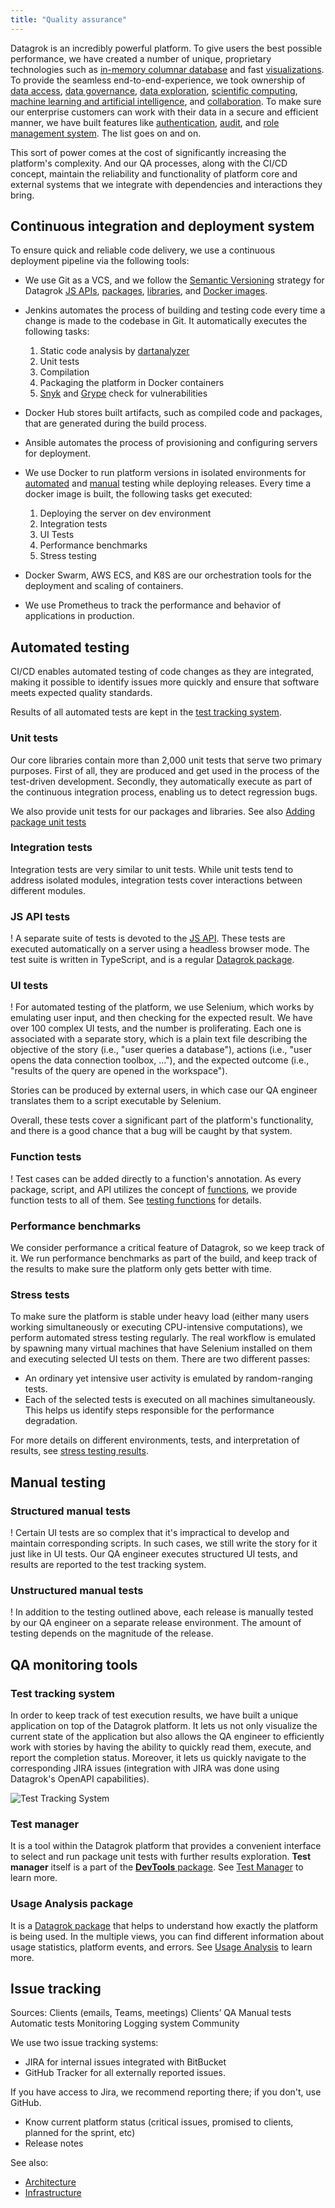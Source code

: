 ```yaml
---
title: "Quality assurance"
---
```


Datagrok is an incredibly powerful platform. To give users the best possible
performance, we have created a number of unique, proprietary technologies such
as [in-memory columnar database](architecture.md#data-engine) and fast
[visualizations](architecture.md#viewers). To provide the seamless
end-to-end-experience, we took ownership of [data access](../../home.md#access),
[data governance](../../home.md#access), [data exploration](../../home.md#explore),
[scientific computing](../../compute/scripting.md),
[machine learning and artificial intelligence](../../home.md#explore), and
[collaboration](../../home.md#share).
To make sure our enterprise customers can work with their data in a secure and
efficient manner, we have built features like
[authentication](../../govern/authentication.md),
[audit](../../govern/audit.md), and
[role management system](../../govern/authentication.md).
The list goes on and on.

This sort of power comes at the cost of significantly increasing the platform's complexity. And our QA processes, along with the CI/СD concept, maintain the reliability and functionality of platform core and external systems that we integrate with dependencies and interactions they bring.

## Continuous integration and deployment system

To ensure quick and reliable code delivery, we use a continuous deployment pipeline via the following tools:

* We use Git as a VCS, and we follow the [Semantic Versioning](https://semver.org/) strategy for Datagrok [JS APIs](https://github.com/datagrok-ai/public/tree/master/js-api), [packages](https://github.com/datagrok-ai/public/tree/master/packages), [libraries](https://github.com/datagrok-ai/public/tree/master/libraries), and [Docker images](https://hub.docker.com/u/datagrok).
* Jenkins automates the process of building and testing code every time a change is made to the codebase in Git. It automatically executes the following tasks:
  1. Static code analysis by [dartanalyzer](https://pub.dev/packages/analyzer)
  2. Unit tests
  3. Compilation
  4. Packaging the platform in Docker containers
  5. [Snyk](https://snyk.io/) and [Grype](https://github.com/anchore/grype/) check for vulnerabilities

* Docker Hub stores built artifacts, such as compiled code and packages, that are generated during the build process.
* Ansible automates the process of provisioning and configuring servers for deployment.
* We use Docker to run platform versions in isolated environments for [automated](#automated-testing) and [manual](#manual-testing) testing while deploying releases. Every time a docker image is built, the following tasks get executed:
  1. Deploying the server on dev environment
  2. Integration tests
  3. UI Tests
  4. Performance benchmarks
  5. Stress testing
* Docker Swarm, AWS ECS, and K8S are our orchestration tools for the deployment and scaling of containers.
* We use Prometheus to track the performance and behavior of applications in production.
<!--We’ve developed our internal Logging System :
+ Context system
+ User settings
+ Datlas logging
Debug flags
Group settings
Client-side settings
Audit integration -->

## Automated testing

CI/CD enables automated testing of code changes as they are integrated, making it possible to identify issues more quickly and ensure that software meets expected quality standards.

Results of all automated tests are kept in the [test tracking system](#test-tracking-system).

### Unit tests

Our core libraries contain more than 2,000 unit tests that serve two primary
purposes. First of all, they are produced and get used in the process of the
test-driven development. Secondly, they automatically execute as part of the
continuous integration process, enabling us to detect regression bugs.

We also provide unit tests for our packages and libraries. See also [Adding package unit tests](../how-to/add-package-tests.md/#adding-unit-tests)

### Integration tests

Integration tests are very similar to unit tests. While unit tests tend to address isolated modules, integration tests
cover interactions between different modules.

### JS API tests

! A separate suite of tests is devoted to the [JS API](../js-api.md). These tests are executed automatically on a server
using a headless browser mode. The test suite is written in TypeScript, and is a regular [Datagrok package](https://github.com/datagrok-ai/public/tree/master/packages/ApiTests).

### UI tests

! For automated testing of the platform, we use Selenium, which works by emulating user input, and then checking for the
expected result. We have over 100 complex UI tests, and the number is proliferating. Each one is associated with a
separate story, which is a plain text file describing the objective of the story
(i.e., "user queries a database"), actions (i.e., "user opens the data connection toolbox, ..."), and the expected
outcome (i.e., "results of the query are opened in the workspace").

Stories can be produced by external users, in which case our QA engineer translates them to a script executable by
Selenium.

Overall, these tests cover a significant part of the platform's functionality, and there is a good chance that a bug
will be caught by that system.

### Function tests

! Test cases can be added directly to a function's annotation. As every package, script, and API utilizes the concept of [functions](../../datagrok/functions/functions.md), we provide function tests to all of them. See [testing functions](https://datagrok.ai/help/develop/how-to/add-package-tests#testing-functions) for details.

### Performance benchmarks

We consider performance a critical feature of Datagrok, so we keep track of it. We run performance benchmarks as part of
the build, and keep track of the results to make sure the platform only gets better with time.

### Stress tests

To make sure the platform is stable under heavy load (either many users working
simultaneously or executing CPU-intensive computations), we perform automated
stress testing regularly. The real workflow is emulated by spawning many virtual
machines that have Selenium installed on them and executing selected UI tests on
them. There are two different passes:

* An ordinary yet intensive user activity is emulated by random-ranging tests.
* Each of the selected tests is executed on all machines simultaneously. This
  helps us identify steps responsible for the performance degradation.

For more details on different environments, tests, and interpretation of results,
see [stress testing results](stress-testing-results.md).

## Manual testing

### Structured manual tests

! Certain UI tests are so complex that it's impractical to develop and maintain
corresponding scripts. In such cases, we still write the story for it just like
in UI tests. Our QA engineer executes structured UI tests, and results are
reported to the test tracking system.

### Unstructured manual tests

! In addition to the testing outlined above, each release is manually tested by
our QA engineer on a separate release environment. The amount of testing depends
on the magnitude of the release.

## QA monitoring tools

### Test tracking system

In order to keep track of test execution results, we have built a unique
application on top of the Datagrok platform. It lets us not only visualize the
current state of the application but also allows the QA engineer to efficiently
work with stories by having the ability to quickly read them, execute, and
report the completion status. Moreover, it lets us quickly navigate to the
corresponding JIRA issues (integration with JIRA was done using Datagrok's
OpenAPI capabilities).

![Test Tracking System](test-tracking-system.png)

### Test manager

It is a tool within the Datagrok platform that provides a convenient interface to select and run package unit tests with further results exploration. **Test manager** itself is a part of the [**DevTools** package](https://github.com/datagrok-ai/public/tree/master/packages/DevTools). See [Test Manager](../how-to/test-packages.md/#test-manager) to learn more.

### Usage Analysis package

It is a [Datagrok package](https://github.com/datagrok-ai/public/tree/master/packages/UsageAnalysis) that helps to understand how exactly the platform is being used. In the multiple views, you can find different information about usage statistics, platform events, and errors. See [Usage Analysis](../../govern/usage-analysis.md) to learn more.

## Issue tracking

Sources:
Clients (emails, Teams, meetings)
Clients’ QA
Manual tests
Automatic tests
Monitoring
Logging system
Community

We use two issue tracking systems:

* JIRA for internal issues integrated with BitBucket
* GitHub Tracker for all externally reported issues.

If you have access to Jira, we recommend reporting there; if you don't, use GitHub.

* Know current platform status (critical issues, promised to clients, planned for the sprint, etc)
* Release notes

See also:

* [Architecture](architecture.md)
* [Infrastructure](infrastructure.md)
